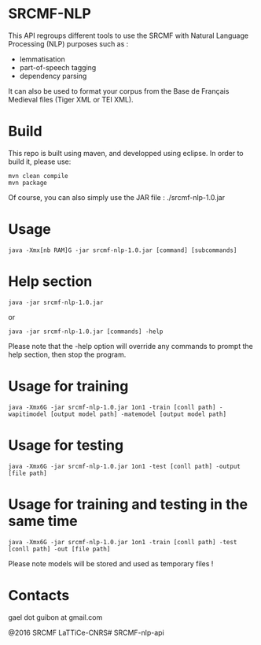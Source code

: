 SRCMF-NLP
===============

This API regroups different tools to use the SRCMF with Natural Language Processing (NLP) purposes such as :
- lemmatisation
- part-of-speech tagging
- dependency parsing

It can also be used to format your corpus from the Base de Français Medieval files (Tiger XML or TEI XML).

# Build

This repo is built using maven, and developped using eclipse. In order to build it, please use:

```
mvn clean compile
mvn package
```

Of course, you can also simply use the JAR file : ./srcmf-nlp-1.0.jar

# Usage

```
java -Xmx[nb RAM]G -jar srcmf-nlp-1.0.jar [command] [subcommands] 
```

# Help section
```
java -jar srcmf-nlp-1.0.jar
```
or
```
java -jar srcmf-nlp-1.0.jar [commands] -help
```

Please note that the -help option will override any commands to prompt the help section, then stop the program.

# Usage for training

```
java -Xmx6G -jar srcmf-nlp-1.0.jar 1on1 -train [conll path] -wapitimodel [output model path] -matemodel [output model path]
```

# Usage for testing

```
java -Xmx6G -jar srcmf-nlp-1.0.jar 1on1 -test [conll path] -output [file path]
```

# Usage for training and testing in the same time
```
java -Xmx6G -jar srcmf-nlp-1.0.jar 1on1 -train [conll path] -test [conll path] -out [file path]
```
Please note models will be stored and used as temporary files !

# Contacts

gael dot guibon at gmail.com

@2016 SRCMF LaTTiCe-CNRS# SRCMF-nlp-api
